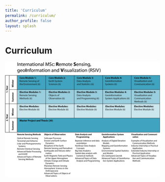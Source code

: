 ```yaml
---
title: 'Curriculum'
permalink: /curriculum/
author_profile: false
layout: splash
---
```

# Curriculum

![MSc_RSIV_concept_vs10.jpg](assets/images/MSc_RSIV_concept_vs10.jpg)
